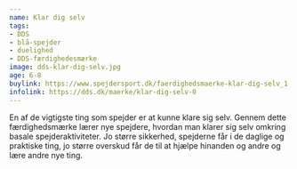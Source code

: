 ```yaml
---
name: Klar dig selv
tags:
- DDS
- blå-spejder
- duelighed
- DDS-færdighedesmærke
image: dds-klar-dig-selv.jpg
age: 6-8
buylink: https://www.spejdersport.dk/faerdighedsmaerke-klar-dig-selv_1.aspx
infolink: https://dds.dk/maerke/klar-dig-selv-0
---
```

En af de vigtigste ting som spejder er at kunne klare sig selv. Gennem dette færdighedsmærke lærer nye spejdere, hvordan man klarer sig selv omkring basale spejderaktiviteter. Jo større sikkerhed, spejderne får i de daglige og praktiske ting, jo større overskud får de til at hjælpe hinanden og andre og lære andre nye ting.